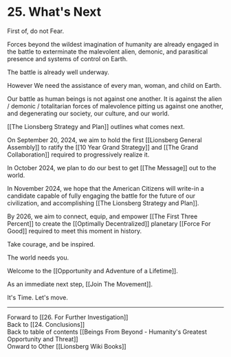 # 25. What's Next

First of, do not Fear. 

Forces beyond the wildest imagination of humanity are already engaged in the battle to exterminate the malevolent alien, demonic, and parasitical presence and systems of control on Earth. 

The battle is already well underway. 

However We need the assistance of every man, woman, and child on Earth. 

Our battle as human beings is not against one another. It is against the alien / demonic / totalitarian forces of malevolence pitting us against one another, and degenerating our society, our culture, and our world. 

[[The Lionsberg Strategy and Plan]] outlines what comes next. 

On September 20, 2024, we aim to hold the first [[Lionsberg General Assembly]] to ratify the [[10 Year Grand Strategy]] and [[The Grand Collaboration]] required to progressively realize it. 

In October 2024, we plan to do our best to get [[The Message]] out to the world. 

In November 2024, we hope that the American Citizens will write-in a candidate capable of fully engaging the battle for the future of our civilization, and accomplishing [[The Lionsberg Strategy and Plan]]. 

By 2026, we aim to connect, equip, and empower [[The First Three Percent]] to create the [[Optimally Decentralized]] planetary [[Force For Good]] required to meet this moment in history. 

Take courage, and be inspired. 

The world needs you. 

Welcome to the [[Opportunity and Adventure of a Lifetime]]. 

As an immediate next step, [[Join The Movement]]. 

It's Time. Let's move. 

___

Forward to [[26. For Further Investigation]]      
Back to [[24. Conclusions]]      
Back to table of contents [[Beings From Beyond - Humanity's Greatest Opportunity and Threat]]  
Onward to Other [[Lionsberg Wiki Books]]  


